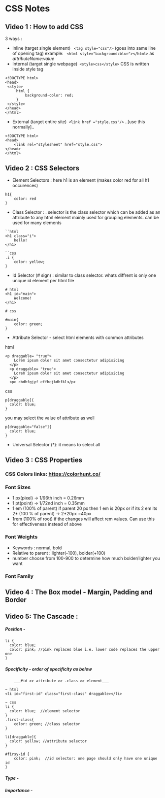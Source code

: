 # CSS Notes

## Video 1 : How to add CSS

3 ways :

- Inline (target single element) ` <tag style="css"/>` (goes into same line of opening tag) example: ` <html style="background:blue"></html>` as _attributeName:value_
- Internal (target single webpage)` <style>css</style>` CSS is written inside style tag

```
<!DOCTYPE html>
<head>
 <style>
     html {
         background-color: red;
     }
 </style>
</head>
</html>
```

- External (target entire site)` <link href ="style.css"/>` ..[use this normally]..

```
<!DOCTYPE html>
<head>
    <link rel="stylesheet" href="style.css">
</head>
</html>
```

## Video 2 : CSS Selectors

- Element Selectors : here h1 is an element (makes color red for all h1 occurences)

```
h1{
    color: red
}
```

- Class Selector : . selector is the class selector which can be added as an attribute to any html element mainly used for grouping elements. can be used for many elements

```
``html
<h1 class="i">
    hello!
</h1>

``css
.i {
    color: yellow;
}
```

- Id Selector (# sign) : similar to class selector. whats diffrent is only one unique id element per html file

```
# html
<h1 id="main">
    Welcome!
</h1>

# css

#main{
    color: green;
}
```

- Attribute Selector - select html elements with common attributes

html
``` 
<p draggable= "true">
    Lorem ipsum dolor sit amet consectetur adipisicing
  </p>
  <p draggable= "true">
    Lorem ipsum dolor sit amet consectetur adipisicing
  </p>
  <p> cbdhfgjyf effhejkdhfkl</p>

```
css
```
p[draggable]{
  color: blue; 
}
```
you may select the value of attribute as well
```
p[draggable="false"]{
  color: blue; 
}
```

- Universal Selector (*): it means to select all

## Video 3 : CSS Properties
### CSS Colors links: https://colorhunt.co/
### Font Sizes
 - 1 px(pixel) -> 1/96th inch = 0.26mm
 - 1 pt(point) -> 1/72nd inch = 0.35mm
 - 1 em (100% of parent) if parent 20 px then 1 em is 20px or if its 2 em its 2* (100 % of parent) -> 2*20px =40px
 - 1rem (100% of root) if the changes will affect rem values. Can use this for effectiveness instead of above
### Font Weights 
 - Keywords : normal, bold
 - Relative to parent : lighter(-100), bolder(+100)
 - number choose from 100-900 to determine how much bolder/lighter you want
### Font Family

## Video 4 : The Box model - Margin, Padding and Border
## Video 5: The Cascade : 
##### Position - 
```
li {
  color: blue; 
  color: pink; //pink replaces blue i.e. lower code replaces the upper one
}
```
##### Specificity - order of specificity as below 
        ___#id >> attribute >> .class >> element___
```
~ html
<li id="first-id" class="first-class" draggable></li>

~ css
li {
  color: blue;  //element selector
}
.first-class{
    color: green; //class selector
}

li[draggable]{
  color: yellow; //attribute selector
}

#firsy-id {
    color: pink;  //id selector: one page should only have one unique id
}

```
##### Type -
##### Importance -



